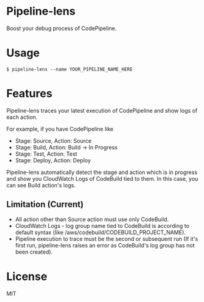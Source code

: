 # Pipeline-lens
Boost your debug process of CodePipeline.

# Usage
```
$ pipeline-lens --name YOUR_PIPELINE_NAME_HERE
```

# Features
Pipeline-lens traces your latest execution of CodePipeline and show logs of each action.

For example, if you have CodePipeline like

- Stage: Source, Action: Source
- Stage: Build,  Action: Build  -> In Progress
- Stage: Test,   Action: Test
- Stage: Deploy, Action: Deploy

Pipeline-lens automatically detect the stage and action which is in progress and show you CloudWatch Logs of CodeBuild tied to them. In this case, you can see Build action's logs.

## Limitation (Current)
- All action other than Source action must use only CodeBuild.
- CloudWatch Logs - log group name tied to CodeBuild is according to default syntax (like /aws/codebuild/CODEBUILD_PROJECT_NAME).
- Pipeline execution to trace must be the second or subsequent run (If it's first run, pipeline-lens raises an error as CodeBuild's log group has not been created).

# License
MIT
